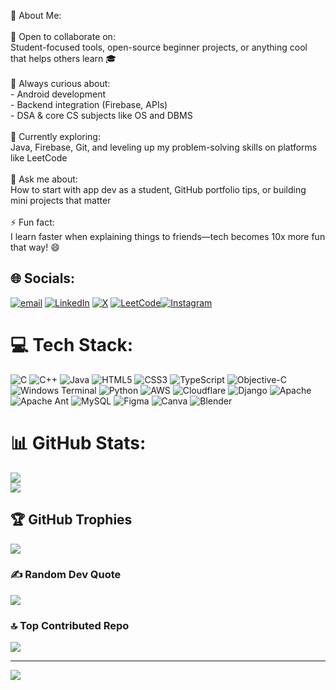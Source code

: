 💫 About Me:
<br><br>🤝 Open to collaborate on:  <br>Student-focused tools, open-source beginner projects, or anything cool that helps others learn 🎓<br><br>🧠 Always curious about:  <br>- Android development  <br>- Backend integration (Firebase, APIs)  <br>- DSA & core CS subjects like OS and DBMS<br><br>🌱 Currently exploring:  <br>Java, Firebase, Git, and leveling up my problem-solving skills on platforms like LeetCode<br><br>💬 Ask me about:  <br>How to start with app dev as a student, GitHub portfolio tips, or building mini projects that matter<br><br>⚡ Fun fact:  <br>I learn faster when explaining things to friends—tech becomes 10x more fun that way! 😄<br>


## 🌐 Socials:
[![email](https://img.shields.io/badge/Email-D14836?logo=gmail&logoColor=white)](mailto:sriyanshraj2005@gmail.com) [![LinkedIn](https://img.shields.io/badge/LinkedIn-%230077B5.svg?logo=linkedin&logoColor=white)](https://linkedin.com/in/sriyanshraj007)  [![X](https://img.shields.io/badge/X-%23121011.svg?logo=x&logoColor=white)](https://twitter.com/sriyanshraj007) [![LeetCode](https://img.shields.io/badge/LeetCode-%2300CC66.svg?logo=leetcode&logoColor=white)](https://leetcode.com/u/sriyanshraj_007/)[![Instagram](https://img.shields.io/badge/Instagram-%23E4405F.svg?logo=Instagram&logoColor=white)](https://instagram.com/sriyanshraj_007)



# 💻 Tech Stack:
![C](https://img.shields.io/badge/c-%2300599C.svg?style=plastic&logo=c&logoColor=white) ![C++](https://img.shields.io/badge/c++-%2300599C.svg?style=plastic&logo=c%2B%2B&logoColor=white) ![Java](https://img.shields.io/badge/java-%23ED8B00.svg?style=plastic&logo=openjdk&logoColor=white) ![HTML5](https://img.shields.io/badge/html5-%23E34F26.svg?style=plastic&logo=html5&logoColor=white) ![CSS3](https://img.shields.io/badge/css3-%231572B6.svg?style=plastic&logo=css3&logoColor=white) ![TypeScript](https://img.shields.io/badge/typescript-%23007ACC.svg?style=plastic&logo=typescript&logoColor=white) ![Objective-C](https://img.shields.io/badge/OBJECTIVE--C-%233A95E3.svg?style=plastic&logo=apple&logoColor=white) ![Windows Terminal](https://img.shields.io/badge/Windows%20Terminal-%234D4D4D.svg?style=plastic&logo=windows-terminal&logoColor=white) ![Python](https://img.shields.io/badge/python-3670A0?style=plastic&logo=python&logoColor=ffdd54) ![AWS](https://img.shields.io/badge/AWS-%23FF9900.svg?style=plastic&logo=amazon-aws&logoColor=white) ![Cloudflare](https://img.shields.io/badge/Cloudflare-F38020?style=plastic&logo=Cloudflare&logoColor=white) ![Django](https://img.shields.io/badge/django-%23092E20.svg?style=plastic&logo=django&logoColor=white) ![Apache](https://img.shields.io/badge/apache-%23D42029.svg?style=plastic&logo=apache&logoColor=white) ![Apache Ant](https://img.shields.io/badge/Apache%20Ant-A81C7D?style=plastic&logo=Apache%20Ant&logoColor=white) ![MySQL](https://img.shields.io/badge/mysql-4479A1.svg?style=plastic&logo=mysql&logoColor=white) ![Figma](https://img.shields.io/badge/figma-%23F24E1E.svg?style=plastic&logo=figma&logoColor=white) ![Canva](https://img.shields.io/badge/Canva-%2300C4CC.svg?style=plastic&logo=Canva&logoColor=white) ![Blender](https://img.shields.io/badge/blender-%23F5792A.svg?style=plastic&logo=blender&logoColor=white)
# 📊 GitHub Stats:
![](https://github-readme-stats.vercel.app/api?username=sriyansh-dev&theme=dark&hide_border=false&include_all_commits=true&count_private=true)<br/>
![](https://nirzak-streak-stats.vercel.app/?user=sriyansh-dev&theme=dark&hide_border=false)<br/>

## 🏆 GitHub Trophies
![](https://github-profile-trophy.vercel.app/?username=sriyansh-dev&theme=gruvbox&no-frame=false&no-bg=false&margin-w=4)

### ✍️ Random Dev Quote
![](https://quotes-github-readme.vercel.app/api?type=horizontal&theme=light)

### 🔝 Top Contributed Repo
![](https://github-contributor-stats.vercel.app/api?username=sriyansh-dev&limit=5&theme=tokyonight&combine_all_yearly_contributions=true)

---
[![](https://visitcount.itsvg.in/api?id=sriyansh-dev&icon=2&color=4)](https://visitcount.itsvg.in)



